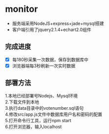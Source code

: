 # monitor
+ 服务端采用NodeJS+express+jade+mysql搭建  
+ 客户端引用了jquery2.1.4+echart2.0组件
## 完成进度
- [x] 每180秒采集一次数据，保存到数据库中
- [x] 浏览器端每3秒刷新一次实时数据
## 部署方法
1.本地已经部署号Nodejs、Mysql环境  
2.下载文件到本地  
3.执行data目录中的votenumber.sql语句  
4.修改src/app.js文件中数据库用户名和密码的配置  
5.打开命令行工具，运行npm start  
6.打开浏览器，输入localhost
